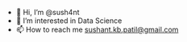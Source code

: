 - 👋 Hi, I’m @sush4nt
- 👀 I’m interested in Data Science
- 📫 How to reach me sushant.kb.patil@gmail.com



<!---
sush4nt/sush4nt is a ✨ special ✨ repository because its `README.md` (this file) appears on your GitHub profile.
You can click the Preview link to take a look at your changes.
--->
